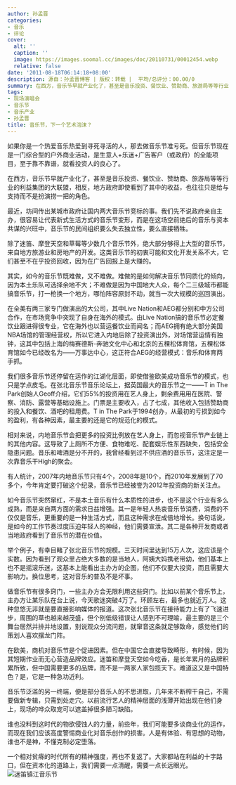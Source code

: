 ```yaml
---
author: 孙孟晋
categories:
- 音乐
- 评论
cover:
  alt: ''
  caption: ''
  image: https://images.soomal.cc/images/doc/20110731/00012454.webp
  relative: false
date: '2011-08-18T06:14:18+08:00'
description: 源自：孙孟晋博客 | 版权：转载 |  平均/总评分：00.00/0
summary: 在西方，音乐节早就产业化了，甚至是音乐投资、餐饮业、赞助商、旅游局等等行业的利益集团的大联盟，相反，地方政府即使看到了其中的收益，也往往只是给与支持而不是扮演捞一把的角色。最近，坊间传出某城市政府让国内两大音乐节竞标的事。我们先不说政府亲自主办，很容易让代表新式生活方式的音乐节变形……
tags:
- 现场演唱会
- 音乐节
- 音乐产业
- 孙孟晋
title: 音乐节，下一个艺术泡沫？
---
```


如果你是一个热爱音乐热爱到寻死寻活的人，那去做音乐节准亏死。但音乐节现在是一门综合型的户外商业活动，是生意人+乐迷+广告客户（或政府）的全能项目，至于靠不靠谱，就看投资人的良心了。

在西方，音乐节早就产业化了，甚至是音乐投资、餐饮业、赞助商、旅游局等等行业的利益集团的大联盟，相反，地方政府即使看到了其中的收益，也往往只是给与支持而不是扮演捞一把的角色。

最近，坊间传出某城市政府让国内两大音乐节竞标的事。我们先不说政府亲自主办，很容易让代表新式生活方式的音乐节变形，而是在这场空前绝后的音乐与资本共谋的兴旺中，音乐节的民间组织要么失去独立性，要么直接牺牲。

除了迷笛、摩登天空和草莓等少数几个音乐节外，绝大部分够得上大型的音乐节，来自地方旅游业和房地产的开发。这类音乐节的初衷可能和文化开发关系不大，它们甚至不在乎投资回收，因为在广告回报上是大赚的。

其实，如今的音乐节既难做，又不难做。难做的是如何解决音乐节同质化的倾向，因为本土乐队可选择余地不大；不难做是因为中国地大人众，每个二三级城市都能搞音乐节，打一枪换一个地方，哪怕阵容原封不动，就当一次大规模的巡回演出。

在全美有两三家专门做演出的大公司，其中Live Nation和AEG都分别和中方公司合作，在市场竞争中突现了自身在海外的模式。由Live Nation搞的音乐节必定餐饮业跟进得很专业，它在海外也以营运餐饮业而闻名；而AEG拥有绝大部分美国NBA场馆的管理经营权，所以它进入内地后除了投资演出外，对场馆营运情有独钟，这其中包括上海的梅赛德斯-奔驰文化中心和北京的五棵松体育馆，五棵松体育馆如今已经改名为――万事达中心，这正符合AEG的经营模式：音乐和体育两手抓。

我们很多音乐节还停留在运作的江湖化层面，即使借鉴欧美成功音乐节的模式，也只是学点皮毛。在张北音乐节音乐论坛上，据英国最大的音乐节之一――T in The Park创始人Geoff介绍，它们55%的投资用在艺人身上，剩余费用用在医院、警察、消防、露营等基础设施上。门票是主要收入，占了七成，其他收入包括赞助商的投入和餐饮、酒吧的租用费。T in The Park于1994创办，从最初的亏损到如今的盈利，有各种因素，最主要的还是它的规范化的模式。

相对来说，内地音乐节会把更多的投资比例放在艺人身上，而忽视音乐节产业链上的其他内容。这导致了上厕所不方便、食物难吃、配套娱乐性东西缺失，包括安全隐患问题。音乐和啤酒是分不开的，我曾经看到过不供应酒的音乐节，这注定是一次靠音乐干High的聚会。

有人统计，2007年内地音乐节只有4个，2008年是10个，而2010年发展到了70多个，今年肯定要打破这个纪录，音乐节已经被誉为2012年投资商的新关注点。

如今音乐节突然窜红，不是本土音乐有什么本质性的进步，也不是这个行业有多么成熟，而是来自两方面的需求日益增强。其一是年轻人热衷音乐节消费，消费的不仅仅是音乐，更重要的是一种生活方式，而且这种需求在成倍地增长。换句话说，是如今的工作节奏过度压迫年轻人的神经，他们需要宣泄。其二是各种开发商或者当地政府看到了音乐节的潜在价值。

举个例子，有幸目睹了张北音乐节的规模。三天时间里达到15万人次，这应该是个实数。因为看到了观众里占绝大多数的是当地人，阿姨大妈携老带幼，他们基本上也不是摇滚乐迷，这基本上能看出主办方的企图，他们不仅要大投资，而且需要大影响力。换位思考，这对音乐的普及不是坏事。

做音乐节有很多窍门，一些主办方会无限利用这些窍门。比如以前某个音乐节上，主办方让某乐队在台上说，今天歌迷突破4万了。环顾左右，最多也就近万人。这种忽悠无非就是要直接影响媒体的报道。这次张北音乐节在接待能力上有了飞速进步，周围的草也越来越茂盛，但个别低级错误让人感到不可理喻，最主要的是三个舞台居然并排并地设置，别说观众分流问题，就窜音这条就足够致命，感觉他们的策划人喜欢摆龙门阵。

在欧美，商机对音乐节是个促进因素。但在中国它会直接导致畸形，有时候，因为其短期作业而无心营造品牌效应。迷笛和摩登天空如今吃香，是长年累月的品牌积累所致，但中国需要更多的品牌，而不是一两家人家包揽天下。难道这又是中国特色？是，它是一种急功近利。

音乐节泛滥的另一终端，便是部分音乐人的不思进取，几年来不断榨干自己，不需要做新专辑，只需到处走穴。以前流行艺人的精神层面的浅薄开始出现在他们身上，现场的哗众取宠可以遮盖掉很多陋习缺陷。

谁也没料到这时代的物欲侵蚀人的力量，前些年，我们可能要多谈商业化的运作，而现在我们应该高度警惕商业化对音乐创作的损害。人是有体验、有思想的动物，谁也不是神，不懂克制必定堕落。

一个相对贫瘠的时代所有的精神强度，再也不复返了。大家都站在利益的十字路口，但在资本化的道路上，我们需要一点清醒，需要一点长远眼光。
![迷笛镇江音乐节](https://images.soomal.cc/images/doc/20090729/00002471.webp)